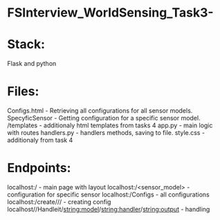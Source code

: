 # FSInterview_WorldSensing_Task3-
# Stack: 
Flask and python
# Files:
Configs.html - Retrieving all configurations for all sensor models.
SpecyficSensor - Getting configuration for a specific sensor model.
/templates - additionaly html templates from tasks 4
app.py - main logic with routes
handlers.py - handlers methods, saving to file.
style.css - additionaly from task 4
# Endpoints:
localhost:/ - main page with layout
localhost:/<sensor_model> - configuration for specific sensor
localhost:/Configs - all configurations 
localhost:/create/<model>/<output>/<handler> - creating config
localhost//Handleit/<string:model>/<string:handler>/<string:output> - handling

